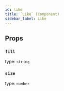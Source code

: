 ```yaml
---
id: like
title: `Like` (component)
sidebar_label: Like
---
```



Props
-----

### `fill`

type: `string`


### `size`

type: `number`

